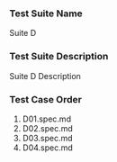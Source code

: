 ### Test Suite Name
Suite D

### Test Suite Description
Suite D Description

### Test Case Order
1. D01.spec.md
2. D02.spec.md
3. D03.spec.md
4. D04.spec.md
